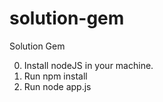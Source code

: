 # solution-gem
Solution Gem

0. Install nodeJS in your machine.
1. Run npm install
2. Run node app.js
